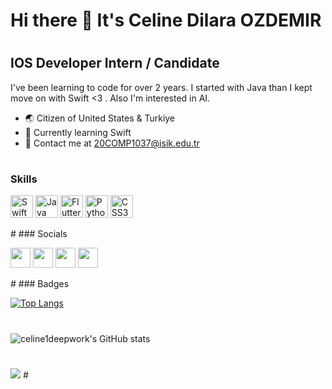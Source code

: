 # Hi there 👋 It's Celine Dilara OZDEMIR
#
 ## IOS Developer Intern / Candidate
I've been learning to code for over 2 years. I started with Java than I kept move on with Swift <3 . Also I'm interested in AI.
 
* 🌏 Citizen of United States & Turkiye
* 🧠 Currently learning Swift 
* 💬 Contact me at 20COMP1037@isik.edu.tr
#
### Skills

<p align="left">
 
 <a href="https://developer.apple.com/swift/" target="_blank" rel="noreferrer"><img src="https://raw.githubusercontent.com/danielcranney/readme-generator/main/public/icons/skills/swift-colored.svg" width="36" height="36" alt="Swift" /></a>
 <a href="https://dev.java/" target="_blank" rel="noreferrer"><img src="https://raw.githubusercontent.com/danielcranney/readme-generator/main/public/icons/skills/java-colored.svg" width="36" height="36" alt="Java" /></a>
<a href="https://flutter.dev/" target="_blank" rel="noreferrer"><img src="https://raw.githubusercontent.com/danielcranney/readme-generator/main/public/icons/skills/flutter-colored.svg" width="36" height="36" alt="Flutter" /></a> 
<a href="https://www.python.org/" target="_blank" rel="noreferrer"><img src="https://raw.githubusercontent.com/danielcranney/readme-generator/main/public/icons/skills/python-colored.svg" width="36" height="36" alt="Python" /></a> 
<a href="https://www.w3.org/TR/CSS/#css" target="_blank" rel="noreferrer"><img src="https://raw.githubusercontent.com/danielcranney/readme-generator/main/public/icons/skills/css3-colored.svg" width="36" height="36" alt="CSS3" /></a>
</p>
#
### Socials

<p align="left"> 
 <a href="discordapp.com/users/746375018396516382" target="_blank" rel="noreferrer"><img src="https://raw.githubusercontent.com/danielcranney/readme-generator/main/public/icons/socials/discord.svg" width="32" height="32" /></a> <a href="https://www.github.com/celine1deepwork" target="_blank" rel="noreferrer">
 <img src="https://raw.githubusercontent.com/danielcranney/readme-generator/main/public/icons/socials/github.svg" width="32" height="32" /></a> 
 <a href="https://www.linkedin.com/in/celine-ozdemir-51a996166/" target="_blank" rel="noreferrer">
  <img src="https://raw.githubusercontent.com/danielcranney/readme-generator/main/public/icons/socials/linkedin.svg" width="32" height="32" /></a>
  <a href="https://www.instagram.com/marcelineozd/" target="_blank" rel="noreferrer">
  <img src="https://raw.githubusercontent.com/danielcranney/readme-generator/main/public/icons/socials/instagram.svg" width="32" height="32" /></a>
</p>
#
### Badges

[![Top Langs](https://github-readme-stats.vercel.app/api/top-langs/?username=celine1deepwork&theme=radical)](https://github.com/celine1deepwork/github-readme-stats)
#
![celine1deepwork's GitHub stats](https://github-readme-stats.vercel.app/api?username=celine1deepwork&show_icons=true&theme=radical)
#
<img src="https://profile-counter.glitch.me/celine1deepwork/count.svg" />
#

